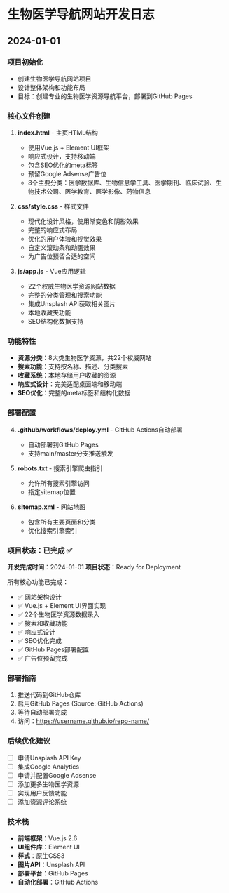 # 生物医学导航网站开发日志

## 2024-01-01

### 项目初始化
- 创建生物医学导航网站项目
- 设计整体架构和功能布局
- 目标：创建专业的生物医学资源导航平台，部署到GitHub Pages

### 核心文件创建
1. **index.html** - 主页HTML结构
   - 使用Vue.js + Element UI框架
   - 响应式设计，支持移动端
   - 包含SEO优化的meta标签
   - 预留Google Adsense广告位
   - 8个主要分类：医学数据库、生物信息学工具、医学期刊、临床试验、生物技术公司、医学教育、医学影像、药物信息

2. **css/style.css** - 样式文件
   - 现代化设计风格，使用渐变色和阴影效果
   - 完整的响应式布局
   - 优化的用户体验和视觉效果
   - 自定义滚动条和动画效果
   - 为广告位预留合适的空间

3. **js/app.js** - Vue应用逻辑
   - 22个权威生物医学资源网站数据
   - 完整的分类管理和搜索功能
   - 集成Unsplash API获取相关图片
   - 本地收藏夹功能
   - SEO结构化数据支持

### 功能特性
- **资源分类**：8大类生物医学资源，共22个权威网站
- **搜索功能**：支持按名称、描述、分类搜索
- **收藏系统**：本地存储用户收藏的资源
- **响应式设计**：完美适配桌面端和移动端
- **SEO优化**：完整的meta标签和结构化数据

### 部署配置
4. **.github/workflows/deploy.yml** - GitHub Actions自动部署
   - 自动部署到GitHub Pages
   - 支持main/master分支推送触发

5. **robots.txt** - 搜索引擎爬虫指引
   - 允许所有搜索引擎访问
   - 指定sitemap位置

6. **sitemap.xml** - 网站地图
   - 包含所有主要页面和分类
   - 优化搜索引擎索引

### 项目状态：已完成 ✅

**开发完成时间**：2024-01-01
**项目状态**：Ready for Deployment

所有核心功能已完成：
- ✅ 网站架构设计
- ✅ Vue.js + Element UI界面实现
- ✅ 22个生物医学资源数据录入
- ✅ 搜索和收藏功能
- ✅ 响应式设计
- ✅ SEO优化完成
- ✅ GitHub Pages部署配置
- ✅ 广告位预留完成

### 部署指南
1. 推送代码到GitHub仓库
2. 启用GitHub Pages (Source: GitHub Actions)
3. 等待自动部署完成
4. 访问：https://username.github.io/repo-name/

### 后续优化建议
- [ ] 申请Unsplash API Key
- [ ] 集成Google Analytics
- [ ] 申请并配置Google Adsense
- [ ] 添加更多生物医学资源
- [ ] 实现用户反馈功能
- [ ] 添加资源评论系统

### 技术栈
- **前端框架**：Vue.js 2.6
- **UI组件库**：Element UI
- **样式**：原生CSS3
- **图片API**：Unsplash API
- **部署平台**：GitHub Pages
- **自动化部署**：GitHub Actions 